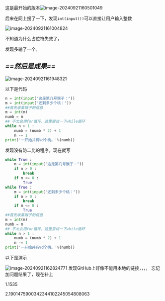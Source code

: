 这是最开始的版本![image-20240921160501049](C:\Users\李生\AppData\Roaming\Typora\typora-user-images\image-20240921160501049.png"最开始的版本")

后来在网上搜了一下，发现```int(input())```可以直接让用户输入整数

![image-20240921161004824](C:\Users\李生\AppData\Roaming\Typora\typora-user-images\image-20240921161004824.png)

不知道为什么占位符失效了，

发现多输了一个,

## ***==然后是成果==***

![image-20240921161948321](C:\Users\李生\AppData\Roaming\Typora\typora-user-images\image-20240921161948321.png"猴子与桃不得不说的故事")

以下是代码

````python
n = int(input("这是第几号猴子："))
m = int(input("还剩多少个桃："))
##首先收集猴子的信息
m = int(m)
numb = m
## 不太会用for循环，这里尝试一下while循环
while n > 1 :
    numb = (numb * 2) + 1
    n -= 1
print('一开始共有%d个桃。'%(numb))
````

发现没有防二比的程序，现在就写

```python
while True :
    n = int(input("这是第几号猴子："))
    if n > 0 :
        break
    if n <= 0 :
        True
while True :
    m = int(input("还剩多少个桃："))
    if m > 0 :
        break
    if m <= 0 :
        True
##首先收集猴子的信息
m = int(m)
numb = m
## 不太会用for循环，这里尝试一下while循环
while n > 1 :
    numb = (numb * 2) + 1
    n -= 1
print('一开始共有%d个桃。'%(numb))
```

  以下是演示

![image-20240921162824771](C:\Users\李生\AppData\Roaming\Typora\typora-user-images\image-20240921162824771.png"很好")
发现GitHub上好像不能用本地的链接，，，，
忘记加问题结果了，现在补上

1.1535

2.1901475900342344102245054808063
